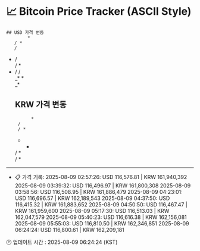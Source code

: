# 📈 Bitcoin Price Tracker (ASCII Style)
    ## USD 가격 변동 
            * 
       / *
       /  
   *   /  
  /    *  
* /   /   
 _*   *   
    _*    
    ## KRW 가격 변동
            * 
       /  
       / *
   *   *  
  /   *   
  /  *    
* * *     
 *        
    📋 가격 기록:
    2025-08-09 02:57:26: USD 116,576.81 | KRW 161,940,392
2025-08-09 03:39:32: USD 116,496.97 | KRW 161,800,308
2025-08-09 03:58:56: USD 116,508.95 | KRW 161,886,479
2025-08-09 04:23:01: USD 116,696.57 | KRW 162,189,543
2025-08-09 04:37:50: USD 116,415.32 | KRW 161,883,652
2025-08-09 04:50:50: USD 116,467.47 | KRW 161,959,600
2025-08-09 05:17:30: USD 116,513.03 | KRW 162,047,579
2025-08-09 05:40:23: USD 116,616.38 | KRW 162,156,081
2025-08-09 05:55:03: USD 116,810.50 | KRW 162,346,851
2025-08-09 06:24:24: USD 116,800.61 | KRW 162,209,181
    
🕐 업데이트 시간 : 2025-08-09 06:24:24 (KST)
